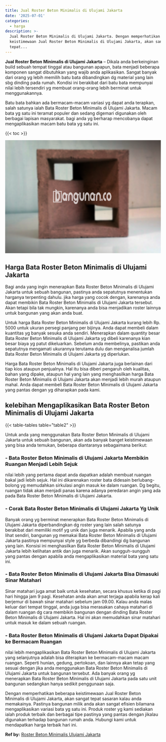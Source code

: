 ```yaml
---
title: Jual Roster Beton Minimalis di Ulujami Jakarta
date: '2025-07-01'
categories:
  - harga
description: >-
  Jual Roster Beton Minimalis di Ulujami Jakarta. Dengan memperhatikan beberapa
  keistimewaan Jual Roster Beton Minimalis di Ulujami Jakarta, akan sangat
  tepat...
---
```


**Jual Roster Beton Minimalis di Ulujami Jakarta** – Dikala anda berkeinginan build sebuah tempat tinggal atau bangunan apapun, bata menjadi beberapa komponen sangat dibutuhkan yang wajib anda aplikasikan. Sangat banyak dari orang yg lebih memilih batu bata dibandingkan dg material yang lain sbg dinding pada rumah. Kondisi ini berakibat dari batu bata mempunyai nilai lebih tersendiri yg membuat orang-orang lebih berminat untuk menggunakannya.

Batu bata bahkan ada bermacam-macam variasi yg dapat anda terapkan, salah satunya ialah Bata Roster Beton Minimalis di Ulujami Jakarta. Macam bata yg satu ini teramat populer dan sedang digemari digunakan oleh berbagai lapisan masyarakat. bagi anda yg berharap mencobanya dapat mengaplikasikan macam batu bata yg satu ini.

{{< toc >}}

![Jual Roster Beton Minimalis di Ulujami Jakarta](/images/bata-roster-minimalis-31.png)

## Harga Bata Roster Beton Minimalis di Ulujami Jakarta

Bagi anda yang ingin menerapkan Bata Roster Beton Minimalis di Ulujami Jakarta untuk sebuah bangunan, pastinya anda sepatutnya menentukan harganya terpenting dahulu. jika harga yang cocok dengan, karenanya anda dapat membikin Bata Roster Beton Minimalis di Ulujami Jakarta tersebut. Akan tetapi bila tak mungkin, karenanya anda bisa menjadikan roster lainnya untuk bangunan yang akan anda buat.

Untuk harga Bata Roster Beton Minimalis di Ulujami Jakarta kurang lebih Rp. 5000 untuk ukuran persegi panjang per bijinya. Anda dapat membeli dalam kuantitas yg banyak sesuka anda sendiri. Menerapkan dalam quantity besar Bata Roster Beton Minimalis di Ulujami Jakarta yg dibeli karenanya kian besar biaya yg patut dikeluarkan. Sebelum anda membelinya, pastikan anda sepatutnya mengamati ukurannya terutama dulu dan menganalisa jumlah Bata Roster Beton Minimalis di Ulujami Jakarta yg diperlukan.

Harga Bata Roster Beton Minimalis di Ulujami Jakarta juga berlainan dari tiap kios ataupun penjualnya. Hal itu bisa diberi pengaruh oleh kualitas, bahan yang dipake, ataupun hal yang lain yang menghasilkan harga Bata Roster Beton Minimalis di Ulujami Jakarta akan menjadi lebih murah ataupun mahal. Anda dapat membeli Bata Roster Beton Minimalis di Ulujami Jakarta yang pantas dengan yg diharapkan pada kami.

## kelebihan Mengaplikasikan Bata Roster Beton Minimalis di Ulujami Jakarta

{{< table-tables table="table2" >}}

Untuk anda yang menggunakan Bata Roster Beton Minimalis di Ulujami Jakarta untuk sebuah bangunan, akan ada banyak banget keistimewaan yang bisa anda temukan, beberapa diantaranya sebagaimana berikut:

### \- Bata Roster Beton Minimalis di Ulujami Jakarta Membikin Ruangan Menjadi Lebih Sejuk

nilai lebih yang pertama dapat anda dapatkan adalah membuat ruangan bakal jadi lebih sejuk. Hal ini dikarenakan roster bata didesain berlubang-bolong yg memudahkan sirkulasi angin masuk ke dalam ruangan. Dg begitu, ruangan tidak akan menjadi panas karena adanya peredaran angin yang ada pada Bata Roster Beton Minimalis di Ulujami Jakarta.

### \- Corak Bata Roster Beton Minimalis di Ulujami Jakarta Yg Unik

Banyak orang yg berminat menerapkan Bata Roster Beton Minimalis di Ulujami Jakarta diperbandingkan dg roster yang lain salah satunya berakibat dari memiliki motif yg unik dan juga menarik. Apabila yang anda lihat sendiri, bangunan yg memakai Bata Roster Beton Minimalis di Ulujami Jakarta pastinya mempunyai style yg berbeda dibandingi dg bangunan yang lain. Konsisi ini menghasilkan Bata Roster Beton Minimalis di Ulujami Jakarta lebih kelihatan antik dan juga menarik. Akan sungguh-sungguh yang pantas dengan apabila anda mengaplikasikan material bata yang satu ini.

### \- Bata Roster Beton Minimalis di Ulujami Jakarta Bisa Dimasuki Sinar Matahari

Sinar matahari juga amat baik untuk kesehatan, secara khusus ketika di pagi hari hingga jam 9 pagi. Kesehatan anda akan amat terjaga apabila kerap kali berjemur di bawah sinar matahari sebelum jam 09.00. Kalau anda malas keluar dari tempat tinggal, anda juga bisa merasakan cahaya matahari di dalam ruangan dg cara membikin bangunan dengan dinding Bata Roster Beton Minimalis di Ulujami Jakarta. Hal ini akan memudahkan sinar matahari untuk masuk ke dalam sebuah ruangan.

### \- Bata Roster Beton Minimalis di Ulujami Jakarta Dapat Dipakai ke Bermacam Ruangan

nilai lebih mengaplikasikan Bata Roster Beton Minimalis di Ulujami Jakarta yang selanjutnya adalah bisa diterapkan ke bermacam-macam macam ruangan. Seperti hunian, gedung, pertokoan, dan lainnya akan tetap yang sesuai dengan jika anda menggunakan Bata Roster Beton Minimalis di Ulujami Jakarta untuk bangunan tersebut. Ada banyak orang yg menerapkan Bata Roster Beton Minimalis di Ulujami Jakarta pada satu unit bangunan sedangkan hanya sedikit penggunaan saja.

Dengan memperhatikan beberapa keistimewaan Jual Roster Beton Minimalis di Ulujami Jakarta, akan sangat tepat sasaran kalau anda memakainya. Pastinya bangunan milik anda akan sangat efisien bilamana mengaplikasikan variasi bata yg satu ini. Produk roster yg kami sediakan ialah produk terbaik dan berbagai tipe pastinya yang pantas dengan jikalau digunakan terhadap bangunan rumah anda. Hubungi kami untuk mendapatkan harga terbaik hari ini.

**Ref by:** [Roster Beton Minimalis Ulujami Jakarta](https://id.wikipedia.org/wiki/Roster)
